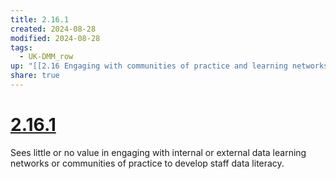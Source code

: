 ```yaml
---
title: 2.16.1
created: 2024-08-28
modified: 2024-08-28
tags:
  - UK-DMM_row
up: "[[2.16 Engaging with communities of practice and learning networks to develop data skills]]"
share: true
---
```

# [2.16.1](2.16.1.md)

Sees little or no value in engaging with internal or external data learning networks or communities of practice to develop staff data literacy.
